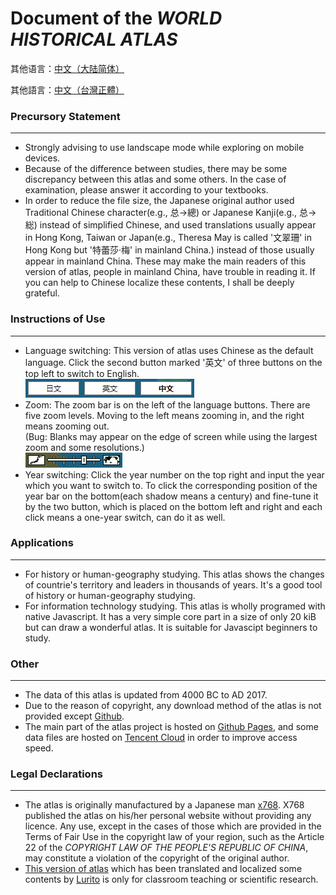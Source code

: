 # Document of the _WORLD HISTORICAL ATLAS_

其他语言：[中文（大陆简体）](RM-CHS.md)

其他語言：[中文（台灣正體）](RM-CHT.md)

### Precursory Statement
---
* Strongly advising to use landscape mode while exploring on mobile devices.
* Because of the difference between studies, there may be some discrepancy between this atlas and some others. In the case of examination, please answer it according to your textbooks.
* In order to reduce the file size, the Japanese original author used Traditional Chinese character(e.g., 总→總) or Japanese Kanji(e.g., 总→総) instead of simplified Chinese, and used translations usually appear in Hong Kong, Taiwan or Japan(e.g., Theresa May is called '文翠珊' in Hong Kong but '特蕾莎·梅' in mainland China.) instead of those usually appear in mainland China. These may make the main readers of this version of atlas, people in mainland China, have trouble in reading it. If you can help to Chinese localize these contents, I shall be deeply grateful.

### Instructions of Use
---
* Language switching: This version of atlas uses Chinese as the default language. Click the second button marked '英文' of three buttons on the top left to switch to English.<br />
    ![](/assets/lang_button.png)
* Zoom: The zoom bar is on the left of the language buttons. There are five zoom levels. Moving to the left means zooming in, and the right means zooming out.<br />
    (Bug: Blanks may appear on the edge of screen while using the largest zoom and some resolutions.)<br />
    ![](/assets/zoom_bar.png)
* Year switching: Click the year number on the top right and input the year which you want to switch to. To click the corresponding position of the year bar on the bottom(each shadow means a century) and fine-tune it by the two button, which is placed on the bottom left and right and each click means a one-year switch, can do it as well.

### Applications
---
* For history or human-geography studying. This atlas shows the changes of countrie's territory and leaders in thousands of years. It's a good tool of history or human-geography studying.
* For information technology studying. This atlas is wholly programed with native Javascript. It has a very simple core part in a size of only 20 kiB but can draw a wonderful atlas. It is suitable for Javascipt beginners to study.

### Other
---
* The data of this atlas is updated from 4000 BC to AD 2017.
* Due to the reason of copyright, any download method of the atlas is not provided except [Github](https://github.com/Lurito/WorldMap).
* The main part of the atlas project is hosted on [Github Pages](https://pages.github.com/), and some data files are hosted on [Tencent Cloud](https://cloud.tencent.com) in order to improve access speed.


### Legal Declarations
---
* The atlas is originally manufactured by a Japanese man [x768](http://x768.com/w/twha.ja). X768 published the atlas on his/her personal website without providing any licence. Any use, except in the cases of those which are provided in the Terms of Fair Use in the copyright law of your region, such as the Article 22 of the _COPYRIGHT LAW OF THE PEOPLE'S REPUBLIC OF CHINA_, may constitute a violation of the copyright of the original author.
* [This version of atlas](http://worldmap.lurito.com) which has been translated and localized some contents by [Lurito](https://github.com/Lurito) is only for classroom teaching or scientific research.


